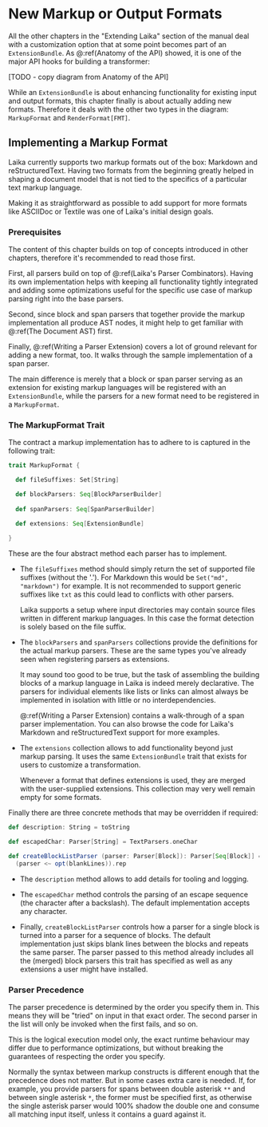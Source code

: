 
New Markup or Output Formats
============================

All the other chapters in the "Extending Laika" section of the manual deal with a customization option 
that at some point becomes part of an `ExtensionBundle`. 
As @:ref(Anatomy of the API) showed, it is one of the major API hooks for building a transformer:

[TODO - copy diagram from Anatomy of the API]

While an `ExtensionBundle` is about enhancing functionality for existing input and output formats,
this chapter finally is about actually adding new formats. 
Therefore it deals with the other two types in the diagram: `MarkupFormat` and `RenderFormat[FMT]`. 


Implementing a Markup Format
----------------------------

Laika currently supports two markup formats out of the box: Markdown and reStructuredText.
Having two formats from the beginning greatly helped in shaping a document model
that is not tied to the specifics of a particular text markup language.

Making it as straightforward as possible to add support for more formats like ASCIIDoc or Textile 
was one of Laika's initial design goals.


### Prerequisites

The content of this chapter builds on top of concepts introduced in other chapters,
therefore it's recommended to read those first.

First, all parsers build on top of @:ref(Laika's Parser Combinators).
Having its own implementation helps with keeping all functionality tightly integrated and adding
some optimizations useful for the specific use case of markup parsing right into the base parsers.

Second, since block and span parsers that together provide the markup implementation all produce AST nodes, 
it might help to get familiar with @:ref(The Document AST) first.

Finally, @:ref(Writing a Parser Extension) covers a lot of ground relevant for adding a new format, too.
It walks through the sample implementation of a span parser.

The main difference is merely that a block or span parser serving as an extension for existing markup languages 
will be registered with an `ExtensionBundle`, 
while the parsers for a new format need to be registered in a `MarkupFormat`.


### The MarkupFormat Trait

The contract a markup implementation has to adhere to is captured in the following trait:

```scala
trait MarkupFormat {

  def fileSuffixes: Set[String]

  def blockParsers: Seq[BlockParserBuilder]
  
  def spanParsers: Seq[SpanParserBuilder]

  def extensions: Seq[ExtensionBundle]
  
}
```

These are the four abstract method each parser has to implement.    
    
* The `fileSuffixes` method should simply return the set of supported file suffixes (without the '.'). 
  For Markdown this would be `Set("md", "markdown")` for example. 
  It is not recommended to support generic suffixes like `txt` as this could lead to conflicts with other parsers.
  
  Laika supports a setup where input directories may contain source files written in different markup languages.
  In this case the format detection is solely based on the file suffix.

* The `blockParsers` and `spanParsers` collections provide the definitions for the actual markup parsers. 
  These are the same types you've already seen when registering parsers as extensions.

  It may sound too good to be true, but the task of assembling the building blocks of a markup language
  in Laika is indeed merely declarative. 
  The parsers for individual elements like lists or links can almost always be implemented in isolation
  with little or no interdependencies.
  
  @:ref(Writing a Parser Extension) contains a walk-through of a span parser implementation.
  You can also browse the code for Laika's Markdown and reStructuredText support for more examples. 
  
* The `extensions` collection allows to add functionality beyond just markup parsing.
  It uses the same `ExtensionBundle` trait that exists for users to customize a transformation.
  
  Whenever a format that defines extensions is used, they are merged with the user-supplied extensions.
  This collection may very well remain empty for some formats.

Finally there are three concrete methods that may be overridden if required:

```scala
def description: String = toString

def escapedChar: Parser[String] = TextParsers.oneChar

def createBlockListParser (parser: Parser[Block]): Parser[Seq[Block]] = 
  (parser <~ opt(blankLines)).rep
```

* The `description` method allows to add details for tooling and logging.

* The `escapedChar` method controls the parsing of an escape sequence (the character after a backslash). 
  The default implementation accepts any character.

* Finally, `createBlockListParser` controls how a parser for a single block is turned into a parser for
  a sequence of blocks.
  The default implementation just skips blank lines between the blocks and repeats the same parser.
  The parser passed to this method already includes all the (merged) block parsers this trait has specified 
  as well as any extensions a user might have installed.


### Parser Precedence

The parser precedence is determined by the order you specify them in.
This means they will be "tried" on input in that exact order.
The second parser in the list will only be invoked when the first fails, and so on.

This is the logical execution model only, the exact runtime behaviour may differ due to performance optimizations,
but without breaking the guarantees of respecting the order you specify.

Normally the syntax between markup constructs is different enough that the precedence does not matter.
But in some cases extra care is needed.
If, for example, you provide parsers for spans between double asterisk `**` and between single asterisk `*`,
the former must be specified first, as otherwise the single asterisk parser would 100% shadow the double one
and consume all matching input itself, unless it contains a guard against it.

